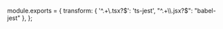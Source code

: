 module.exports = {
  transform: {
    '^.+\\.tsx?$': 'ts-jest',
    "^.+\\.jsx?$": "babel-jest"
  },
};
